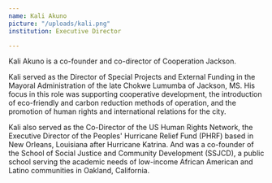 ```yaml
---
name: Kali Akuno
picture: "/uploads/kali.png"
institution: Executive Director

---
```


Kali Akuno is a co-founder and co-director of Cooperation Jackson. 

Kali served as the Director of Special Projects and External Funding in the Mayoral Administration of the late Chokwe Lumumba of Jackson, MS. His focus in this role was supporting cooperative development, the introduction of eco-friendly and carbon reduction methods of operation, and the promotion of human rights and international relations for the city. 

Kali also served as the Co-Director of the US Human Rights Network, the Executive Director of the Peoples' Hurricane Relief Fund (PHRF) based in New Orleans, Louisiana after Hurricane Katrina. And was a co-founder of the School of Social Justice and Community Development (SSJCD), a public school serving the academic needs of low-income African American and Latino communities in Oakland, California.
